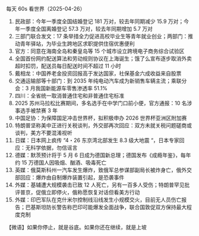 每天 60s 看世界（2025-04-26）

1. 民政部：今年一季度全国结婚登记 181 万对，较去年同期减少 15.9 万对；今年一季度全国离婚登记 57.3 万对，较去年同期增加 5.7 万对
2. 三部门联合发文：17 条举措全力促进高校毕业生等青年就业创业；两部门：推动青年驿站，为毕业生跨地区求职提供住宿优惠便利
3. 官方：同意在海南全岛和秦皇岛等 15 个城市设立跨境电子商务综合试验区
4. 全国首份网约配送算法和劳动规则协议在上海诞生；饿了么宣布逐步取消外卖超时扣罚，配送员每日配送时间不超过 11 小时
5. 戴相龙：中国养老金投资回报高于发达国家，社保基金六成收益来自股票
6. 交通运输部等十部门：到 2035 年纯电动汽车成为新销售车辆主流；乘联分会：3 月我国新能源车零售渗透率 51.1%
7. 四川：全省统一取消普通住宅和非普通住宅标准
8. 2025 苏州马拉松比赛期间，多名选手在中学门口前小便，官方通报：10 名涉事选手被禁赛 3 年
9. 中国足协：为保障国足冲击世界杯，拟积极申办 2026 世界杯亚洲区附加赛
10. 特朗普坚称美中正进行关税谈判，外交部再次回应：双方未就关税问题磋商或谈判，美方不要混淆视听
11. 日媒：日本网上疯传 “4・26 东京湾北部发生 8.3 级大地震 “，日本专家回应：无科学依据，勿信谣言
12. 德媒：默茨预计将于 5 月 6 日成为德国新总理；德国发布《成瘾年鉴》，每年约 15 万德国人因吸烟、酗酒、吸毒死亡
13. 英媒：俄莫斯科州一汽车发生爆炸，致俄军总参谋部副局长被炸身亡，俄外交部回应：爆炸由自制爆炸装置引起，是恐袭事件
14. 外媒：基辅遭大规模袭击已致 12 人死亡，另有一百多人受伤；特朗普罕见批评普京，促俄立即停火，俄称愿恢复对话但看美方行动
15. 外媒：印巴军队在克什米尔控制线沿线发生小规模交火，目前无人员伤亡报告；巴基斯坦防长警告称巴印可能爆发全面战争，联合国敦促双方保持最大程度克制

【微语】如果你停止，就是谷底。如果你还在继续，就是上坡